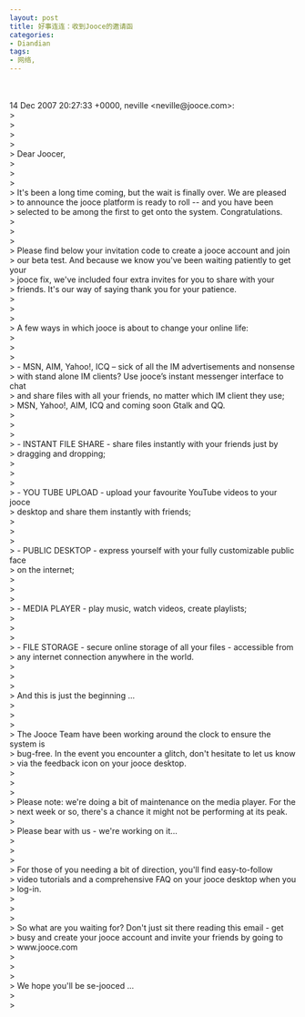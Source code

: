 ```yaml
---
layout: post
title: 好事连连：收到Jooce的邀请函
categories:
- Diandian
tags:
- 网络, 
---
```

<br />
<br />14 Dec 2007 20:27:33 +0000, neville &lt;neville@jooce.com&gt;:
<br />&gt;
<br />&gt;
<br />&gt;
<br />&gt;
<br />&gt; Dear Joocer,
<br />&gt;
<br />&gt;&nbsp;&nbsp;
<br />&gt;
<br />&gt; It's been a long time coming, but the wait is finally over. We are pleased
<br />&gt; to announce the jooce platform is ready to roll -- and you have been
<br />&gt; selected to be among the first to get onto the system. Congratulations.
<br />&gt;
<br />&gt;&nbsp;&nbsp;
<br />&gt;
<br />&gt; Please find below your invitation code to create a jooce account and join
<br />&gt; our beta test. And because we know you've been waiting patiently to get your
<br />&gt; jooce fix, we've included four extra invites for you to share with your
<br />&gt; friends. It's our way of saying thank you for your patience.
<br />&gt;
<br />&gt;&nbsp;&nbsp;
<br />&gt;
<br />&gt; A few ways in which jooce is about to change your online life:
<br />&gt;
<br />&gt;&nbsp;&nbsp;
<br />&gt;
<br />&gt; - MSN, AIM, Yahoo!, ICQ – sick of all the IM advertisements and nonsense
<br />&gt; with stand alone IM clients? Use jooce’s instant messenger interface to chat
<br />&gt; and share files with all your friends, no matter which IM client they use;
<br />&gt; MSN, Yahoo!, AIM, ICQ and coming soon Gtalk and QQ.
<br />&gt;
<br />&gt;&nbsp;&nbsp;
<br />&gt;
<br />&gt; - INSTANT FILE SHARE - share files instantly with your friends just by
<br />&gt; dragging and dropping;
<br />&gt;
<br />&gt;&nbsp;&nbsp;
<br />&gt;
<br />&gt; - YOU TUBE UPLOAD - upload your favourite YouTube videos to your jooce
<br />&gt; desktop and share them instantly with friends;
<br />&gt;
<br />&gt;&nbsp;&nbsp;
<br />&gt;
<br />&gt; - PUBLIC DESKTOP - express yourself with your fully customizable public face
<br />&gt; on the internet;
<br />&gt;
<br />&gt;&nbsp;&nbsp;
<br />&gt;
<br />&gt; - MEDIA PLAYER - play music, watch videos, create playlists;
<br />&gt;
<br />&gt;&nbsp;&nbsp;
<br />&gt;
<br />&gt; - FILE STORAGE - secure online storage of all your files - accessible from
<br />&gt; any internet connection anywhere in the world.
<br />&gt;
<br />&gt;&nbsp;&nbsp;
<br />&gt;
<br />&gt; And this is just the beginning ...
<br />&gt;
<br />&gt;&nbsp;&nbsp;
<br />&gt;
<br />&gt; The Jooce Team have been working around the clock to ensure the system is
<br />&gt; bug-free. In the event you encounter a glitch, don't hesitate to let us know
<br />&gt; via the feedback icon on your jooce desktop.
<br />&gt;
<br />&gt;&nbsp;&nbsp;
<br />&gt;
<br />&gt; Please note: we're doing a bit of maintenance on the media player. For the
<br />&gt; next week or so, there's a chance it might not be performing at its peak.
<br />&gt;
<br />&gt; Please bear with us - we're working on it...
<br />&gt;
<br />&gt;&nbsp;&nbsp;
<br />&gt;
<br />&gt; For those of you needing a bit of direction, you'll find easy-to-follow
<br />&gt; video tutorials and a comprehensive FAQ on your jooce desktop when you
<br />&gt; log-in.
<br />&gt;
<br />&gt;&nbsp;&nbsp;
<br />&gt;
<br />&gt; So what are you waiting for? Don't just sit there reading this email - get
<br />&gt; busy and create your jooce account and invite your friends by going to
<br />&gt; www.jooce.com
<br />&gt;
<br />&gt;&nbsp;&nbsp;
<br />&gt;
<br />&gt; We hope you'll be se-jooced ...
<br />&gt;
<br />&gt;&nbsp;&nbsp;
<br />